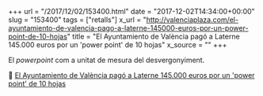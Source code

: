 +++
url = "/2017/12/02/153400.html"
date = "2017-12-02T14:34:00+00:00"
slug = "153400"
tags = ["retalls"]
x_url = "http://valenciaplaza.com/el-ayuntamiento-de-valencia-pago-a-laterne-145000-euros-por-un-power-point-de-10-hojas"
title = "El Ayuntamiento de València pagó a Laterne 145.000 euros por un 'power point' de 10 hojas"
x_source = ""
+++

El *powerpoint* com a unitat de mesura del desvergonyiment.

📎 [El Ayuntamiento de València pagó a Laterne 145.000 euros por un 'power point' de 10 hojas](http://valenciaplaza.com/el-ayuntamiento-de-valencia-pago-a-laterne-145000-euros-por-un-power-point-de-10-hojas)

